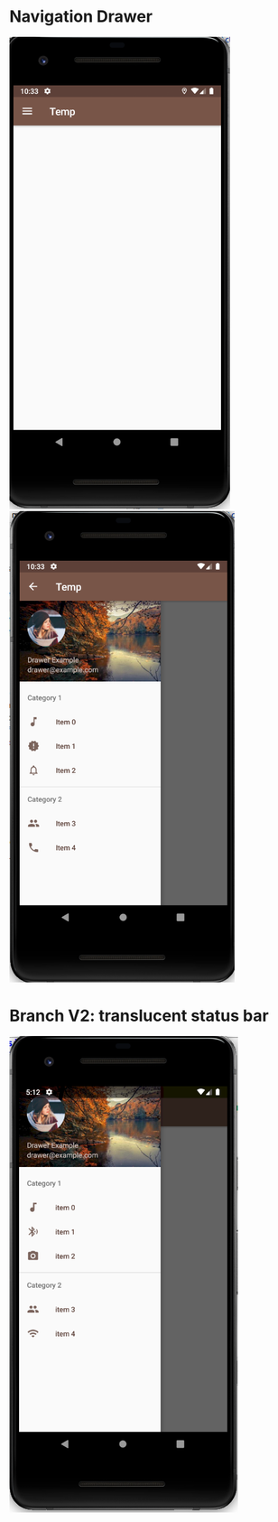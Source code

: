 # Navigation Drawer

![Screenshot](navigation_drawer_with_actionbar_close_preview.png) ![Screenshot](navigation_drawer_with_actionbar_open_preview.png) 

# Branch V2: translucent status bar

![Screenshot](https://github.com/Und3i2c0v3i2/NavigationDrawer/blob/v2/translucent_status_bar.png) 
